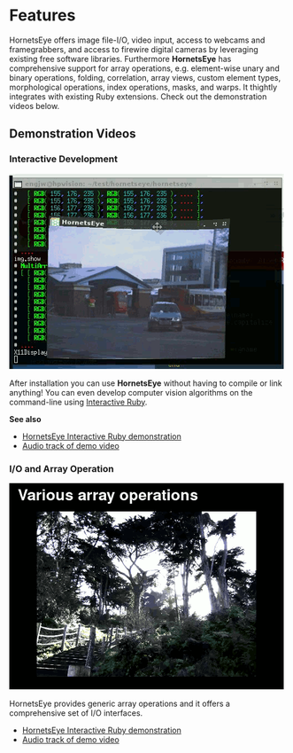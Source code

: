 Features
========

HornetsEye offers image file-I/O, video input, access to webcams and framegrabbers, and access to firewire digital cameras by leveraging existing free software libraries. Furthermore **HornetsEye** has comprehensive support for array operations, e.g. element-wise unary and binary operations, folding, correlation, array views, custom element types, morphological operations, index operations, masks, and warps. It thightly integrates with existing Ruby extensions. Check out the demonstration videos below.

Demonstration Videos
--------------------

### Interactive Development

![IRB demo](images/demo.png)

After installation you can use **HornetsEye** without having to compile or link anything! You can even develop computer vision algorithms on the command-line using [Interactive Ruby](http://en.wikipedia.org/wiki/Interactive_Ruby_Shell).

**See also**

* [HornetsEye Interactive Ruby demonstration](http://www.youtube.com/watch?v=5xJa2ytsE7I "HornetsEye Interactive Ruby demonstration")
* [Audio track of demo video](http://ccmixter.org/files/Nurykabe/16646 "Morusque - Funki good time")

### I/O and Array Operation

![I/O and array operations demo](images/demo2.png)

HornetsEye provides generic array operations and it offers a comprehensive set of I/O interfaces.

* [HornetsEye Interactive Ruby demonstration](http://www.youtube.com/watch?v=wNFr7RNWeCs "HornetsEye demonstration video")
* [Audio track of demo video](http://ccmixter.org/files/Tekno_Eddy/14488 "Tekno Eddy - Depart")

